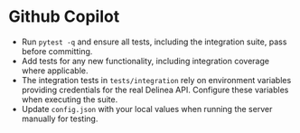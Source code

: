# Github Copilot

- Run `pytest -q` and ensure all tests, including the integration suite, pass before committing.
- Add tests for any new functionality, including integration coverage where applicable.
- The integration tests in `tests/integration` rely on environment variables providing credentials for the real Delinea API.
  Configure these variables when executing the suite.
- Update `config.json` with your local values when running the server manually for testing.
